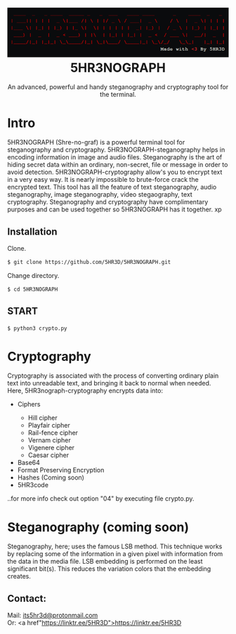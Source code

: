 <h1 align="center">
  <br>
  <a href="https://github.com/5HR3D/5HR3NOGRAPH"><img src="https://github.com/5HR3D/5HR3NOGRAPH/blob/main/Images/5HR3NOGRAPH-logo.png" alt="5HR3NOGRAPH"></a>
  <br>
  5HR3NOGRAPH
  <br>
</h1>

<p align="center">An advanced, powerful and handy steganography and cryptography tool for the terminal.</p>

<h1>Intro</h1> 

5HR3NOGRAPH (Shre-no-graf) is a powerful terminal tool for steganography and cryptography. 5HR3NOGRAPH-steganography helps in encoding information in image and audio files. Steganography is the art of hiding secret data within an ordinary, non-secret, file or message in order to avoid detection. 5HR3NOGRAPH-cryptography allow's you to encrypt text in a very easy way. It is nearly impossible to brute-force crack the encrypted text. This tool has all the feature of text steganography, audio steganography, image steganography, video stegaography, text cryptography. Steganography and cryptography have complimentary purposes and can be used together so 5HR3NOGRAPH has it together. xp

## Installation

Clone.
```sh
$ git clone https://github.com/5HR3D/5HR3NOGRAPH.git
```
Change directory.
```sh
$ cd 5HR3NOGRAPH
```

## START
```sh
$ python3 crypto.py
```
# Cryptography
Cryptography is associated with the process of converting ordinary plain text into unreadable text, and bringing it back to normal when needed. <br>
Here, 5HR3nograph-cryptography encrypts data into:
<ul>
  <li>Ciphers</li>
  <ul>
    <li>Hill cipher</li>
    <li>Playfair cipher</li>
    <li>Rail-fence cipher</li>
    <li>Vernam cipher</li>
    <li>Vigenere cipher</li>
    <li>Caesar cipher</li>
  </ul>
  <li>Base64</li>
  <li>Format Preserving Encryption</li>
  <li>Hashes (Coming soon)</li>
  <li>5HR3code</li>
  </ul>
 ..for more info check out option "04" by executing file crypto.py.

    
# Steganography (coming soon)
Steganography, here; uses the famous LSB method. This technique works by replacing some of the information in a given pixel with information from the data in the media file. LSB embedding is performed on the least significant bit(s). This reduces the variation colors that the embedding creates.
    
## Contact:
Mail: <a href="mailto:its5hr3d@gmail.com">its5hr3d@protonmail.com</a><br>Or: <a href"https://linktr.ee/5HR3D">https://linktr.ee/5HR3D</a>


